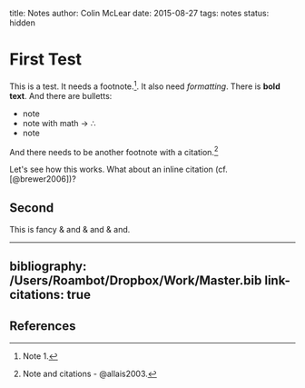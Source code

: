title: Notes
author: Colin McLear
date: 2015-08-27
tags: notes
status: hidden

# First Test

This is a test. It needs a footnote.[^04712]. It also need *formatting*. 
There is **bold text**. And there are bulletts:

- note
- note with math $\rightarrow$ $\therefore$ 
- note

And there needs to be another footnote with a citation.[^04810]

[^04810]: Note and citations - @allais2003. 

[^04712]: Note 1. 

Let's see how this works. What about an inline citation (cf. [@brewer2006])?

## Second

This is fancy & and & and & and.


---
bibliography: /Users/Roambot/Dropbox/Work/Master.bib
link-citations: true
---

## References

